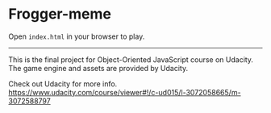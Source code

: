 Frogger-meme
===============================

Open ```index.html``` in your browser to play.  




---
This is the final project for Object-Oriented JavaScript course on Udacity. The game engine and assets are provided by Udacity.  

Check out Udacity for more info.
 https://www.udacity.com/course/viewer#!/c-ud015/l-3072058665/m-3072588797
